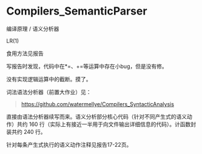 # Compilers_SemanticParser
编译原理 / 语义分析器

LR(1)

食用方法见报告

写报告时发现，代码中在*=、+=等运算中存在小bug，但是没有修。

没有实现逻辑运算中的截断。摸了。

词法语法分析器（前置大作业）见：
>https://github.com/watermellye/Compilers_SyntacticAnalysis

直接由语法分析器续写而来。语义分析部分核心代码（针对不同产生式的语义动作）共约 160 行（实际上有接近一半用于向文件输出详细信息的代码）。计函数封装共约 240 行。

针对每条产生式执行的语义动作注释见报告17-22页。


